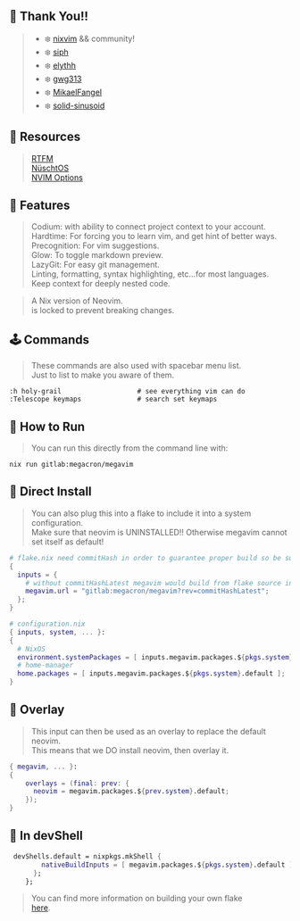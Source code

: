 ## :punch: Thank You!!

> - :snowflake: [nixvim](https://github.com/nix-community/nixvim) && community!
> - :snowflake: [siph](https://github.com/siph/nixvim-flake)
> - :snowflake: [elythh](https://github.com/elythh/nixvim/tree/main)
> - :snowflake: [gwg313](https://github.com/gwg313/nvim-nix/tree/main/config)
> - :snowflake: [MikaelFangel](https://github.com/MikaelFangel/nixvim-config/blob/main/README.md)
> - :snowflake: [solid-sinusoid](https://github.com/solid-sinusoid/nixvim-config/tree/main)

## :book: Resources

> [RTFM](https://nix-community.github.io/nixvim/)  
> [NüschtOS](https://nix-community.github.io/nixvim/search/)  
> [NVIM Options](https://neovim.io/doc/user/options.html#)

## :electric_plug: Features

> Codium: with ability to connect project context to your account.  
> Hardtime: For forcing you to learn vim, and get hint of better ways.  
> Precognition: For vim suggestions.  
> Glow: To toggle markdown preview.  
> LazyGit: For easy git management.  
> Linting, formatting, syntax highlighting, etc...for most languages.  
> Keep context for deeply nested code.

> A Nix version of Neovim.  
> <nixvim> is locked to prevent breaking changes.

## :joystick: Commands

> These commands are also used with spacebar menu list.  
> Just to list to make you aware of them.

```vim
:h holy-grail                   # see everything vim can do
:Telescope keymaps              # search set keymaps
```

## :nut_and_bolt: How to Run

> You can run this directly from the command line with:

```shell
nix run gitlab:megacron/megavim
```

## :floppy_disk: Direct Install

> You can also plug this into a flake to include it into a system configuration.  
> Make sure that neovim is UNINSTALLED!! Otherwise megavim cannot set itself as default!

```nix
# flake.nix need commitHash in order to guarantee proper build so be sure to paste in latest commit
{
  inputs = {
    # without commitHashLatest megavim would build from flake source instead of its own
    megavim.url = "gitlab:megacron/megavim?rev=commitHashLatest";
  };
}
```

```nix
# configuration.nix
{ inputs, system, ... }:
{
  # NixOS
  environment.systemPackages = [ inputs.megavim.packages.${pkgs.system}.default ];
  # home-manager
  home.packages = [ inputs.megavim.packages.${pkgs.system}.default ];
}
```

## :pushpin: Overlay

> This input can then be used as an overlay to replace the default neovim.  
> This means that we DO install neovim, then overlay it.

```nix
{ megavim, ... }:
{
    overlays = (final: prev: {
      neovim = megavim.packages.${prev.system}.default;
    });
}
```

## :crystal_ball: In devShell

```nix
 devShells.default = nixpkgs.mkShell {
        nativeBuildInputs = [ megavim.packages.${pkgs.system}.default ];
      };
    };
```

> You can find more information on building your own flake  
> [here](https://gist.github.com/siph/288b7c6b5f68a1902d28aebc95fde4c5).
